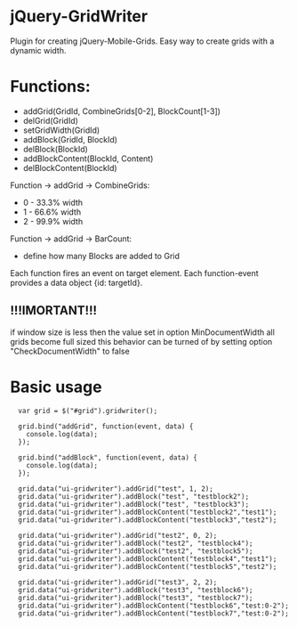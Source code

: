 jQuery-GridWriter
=================

Plugin for creating jQuery-Mobile-Grids.
Easy way to create grids with a dynamic width.

Functions:
================
- addGrid(GridId, CombineGrids[0-2], BlockCount[1-3])
- delGrid(GridId)
- setGridWidth(GridId)
- addBlock(GridId, BlockId) 
- delBlock(BlockId)
- addBlockContent(BlockId, Content)
- delBlockContent(BlockId)
 
 
Function -> addGrid -> CombineGrids:
 - 0 - 33.3% width
 - 1 - 66.6% width
 - 2 - 99.9% width


Function -> addGrid -> BarCount:
 - define how many Blocks are added to Grid 
 

Each function fires an event on target element.
Each function-event provides a data object {id: targetId}.
 
!!!IMORTANT!!!
--------------
if window size is less then the value set in option MinDocumentWidth all grids become full sized
this behavior can be turned of by setting option "CheckDocumentWidth" to false

Basic usage
===========

	  var grid = $("#grid").gridwriter();	

	  grid.bind("addGrid", function(event, data) {
		console.log(data);
	  });
	 
	  grid.bind("addBlock", function(event, data) {
		console.log(data);
	  });
	  
	  grid.data("ui-gridwriter").addGrid("test", 1, 2);
	  grid.data("ui-gridwriter").addBlock("test", "testblock2");
	  grid.data("ui-gridwriter").addBlock("test", "testblock3");
	  grid.data("ui-gridwriter").addBlockContent("testblock2","test1");
	  grid.data("ui-gridwriter").addBlockContent("testblock3","test2");
	
	  grid.data("ui-gridwriter").addGrid("test2", 0, 2);
	  grid.data("ui-gridwriter").addBlock("test2", "testblock4");
	  grid.data("ui-gridwriter").addBlock("test2", "testblock5");
	  grid.data("ui-gridwriter").addBlockContent("testblock4","test1");
	  grid.data("ui-gridwriter").addBlockContent("testblock5","test2");
	  
	  grid.data("ui-gridwriter").addGrid("test3", 2, 2);
	  grid.data("ui-gridwriter").addBlock("test3", "testblock6");
	  grid.data("ui-gridwriter").addBlock("test3", "testblock7");
	  grid.data("ui-gridwriter").addBlockContent("testblock6","test:0-2");
	  grid.data("ui-gridwriter").addBlockContent("testblock7","test:0-2");
